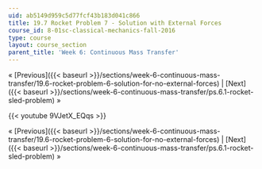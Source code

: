 ```yaml
---
uid: ab5149d959c5d77fcf43b183d041c866
title: 19.7 Rocket Problem 7 - Solution with External Forces
course_id: 8-01sc-classical-mechanics-fall-2016
type: course
layout: course_section
parent_title: 'Week 6: Continuous Mass Transfer'
---
```


« [Previous]({{< baseurl >}}/sections/week-6-continuous-mass-transfer/19.6-rocket-problem-6-solution-for-no-external-forces) | [Next]({{< baseurl >}}/sections/week-6-continuous-mass-transfer/ps.6.1-rocket-sled-problem) »

{{< youtube 9VJetX_EQqs >}}

« [Previous]({{< baseurl >}}/sections/week-6-continuous-mass-transfer/19.6-rocket-problem-6-solution-for-no-external-forces) | [Next]({{< baseurl >}}/sections/week-6-continuous-mass-transfer/ps.6.1-rocket-sled-problem) »